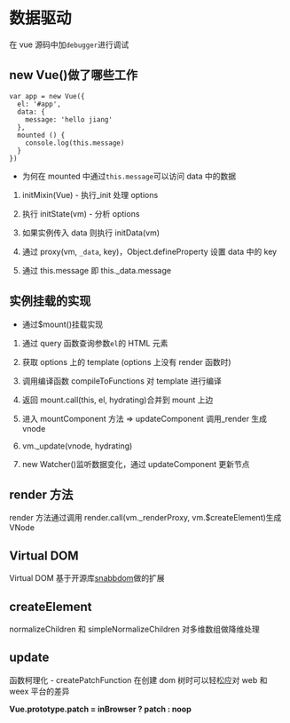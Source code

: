 # 数据驱动

在 vue 源码中加`debugger`进行调试

## new Vue()做了哪些工作

```
var app = new Vue({
  el: '#app',
  data: {
    message: 'hello jiang'
  },
  mounted () {
    console.log(this.message)
  }
})
```

- 为何在 mounted 中通过`this.message`可以访问 data 中的数据

1. initMixin(Vue) - 执行\_init 处理 options

2. 执行 initState(vm) - 分析 options

3. 如果实例传入 data 则执行 initData(vm)

4. 通过 proxy(vm, `_data`, key)，Object.defineProperty 设置 data 中的 key

5. 通过 this.message 即 this.\_data.message

## 实例挂载的实现

- 通过$mount()挂载实现

1. 通过 query 函数查询参数`el`的 HTML 元素

2. 获取 options 上的 template (options 上没有 render 函数时)

3. 调用编译函数 compileToFunctions 对 template 进行编译

4. 返回 mount.call(this, el, hydrating)合并到 mount 上边

5. 进入 mountComponent 方法 => updateComponent 调用\_render 生成 vnode

6. vm.\_update(vnode, hydrating)

7. new Watcher()监听数据变化，通过 updateComponent 更新节点

## render 方法

render 方法通过调用 render.call(vm.\_renderProxy, vm.$createElement)生成 VNode

## Virtual DOM

Virtual DOM 基于开源库[snabbdom](https://github.com/snabbdom/snabbdom)做的扩展

## createElement

normalizeChildren 和 simpleNormalizeChildren 对多维数组做降维处理

## update

函数柯理化 - createPatchFunction 在创建 dom 树时可以轻松应对 web 和 weex 平台的差异

**Vue.prototype.patch = inBrowser ? patch : noop**
